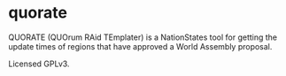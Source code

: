 # quorate
QUORATE (QUOrum RAid TEmplater) is a NationStates tool for getting the update times of regions that have approved a
World Assembly proposal.

Licensed GPLv3.